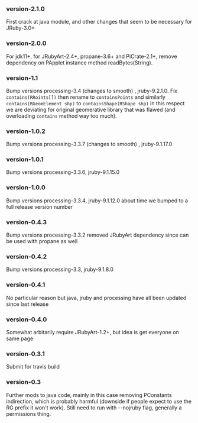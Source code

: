 ### version-2.1.0
First crack at java module, and other changes that seem to be necessary for JRuby-3.0+

### version-2.0.0
For jdk11+, for JRubyArt-2.4+, propane-3.6+ and PiCrate-2.1+, remove dependency on PApplet instance method readBytes(String).

### version-1.1
Bump versions processing-3.4 (changes to smooth) , jruby-9.2.1.0. Fix `contains(RRoints[])` then rename to `containsPoints` and similarly `contains(RGeomElement shp)` to `containsShape(RShape shp)` in this respect we are deviating for original geomerative library that was flawed (and overloading `contains` method way too much).

### version-1.0.2
Bump versions processing-3.3.7 (changes to smooth) , jruby-9.1.17.0

### version-1.0.1
Bump versions processing-3.3.6, jruby-9.1.15.0

### version-1.0.0
Bump versions processing-3.3.4, jruby-9.1.12.0 about time we bumped to a full release version number

### version-0.4.3
Bump versions processing-3.3.2 removed JRubyArt dependency since can be used with propane as well

### version-0.4.2
Bump versions processing-3.3, jruby-9.1.8.0

### version-0.4.1
No particular reason but java, jruby and processing have all been updated since last release

### version-0.4.0
Somewhat arbitarily require JRubyArt-1.2+, but idea is get everyone on same page

### version-0.3.1
Submit for travis build

### version-0.3
Further mods to java code, mainly in this case removing PConstants indirection, which is probably harmful (downside if people expect to use the RG prefix it won't work). Still need to run with --nojruby flag, generally a permissions thing.
